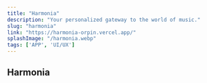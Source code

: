```yaml
---
title: "Harmonia"
description: "Your personalized gateway to the world of music."
slug: "harmonia"
link: "https://harmonia-orpin.vercel.app/"
splashImage: "/harmonia.webp"
tags: ['APP', 'UI/UX']
---
```


## Harmonia
